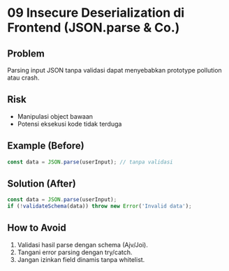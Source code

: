 # 09 Insecure Deserialization di Frontend (JSON.parse & Co.)

## Problem
Parsing input JSON tanpa validasi dapat menyebabkan prototype pollution atau crash.

## Risk
- Manipulasi object bawaan
- Potensi eksekusi kode tidak terduga

## Example (Before)
```javascript
const data = JSON.parse(userInput); // tanpa validasi
```

## Solution (After)
```javascript
const data = JSON.parse(userInput);
if (!validateSchema(data)) throw new Error('Invalid data');
```

## How to Avoid
1. Validasi hasil parse dengan schema (Ajv/Joi).
2. Tangani error parsing dengan try/catch.
3. Jangan izinkan field dinamis tanpa whitelist.
